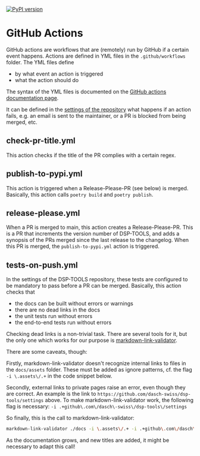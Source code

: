 [![PyPI version](https://badge.fury.io/py/dsp-tools.svg)](https://badge.fury.io/py/dsp-tools)

# GitHub Actions

GitHub actions are workflows that are (remotely) run by GitHub 
if a certain event happens.
Actions are defined in YML files in the `.github/workflows` folder.
The YML files define 

- by what event an action is triggered
- what the action should do

The syntax of the YML files is documented 
on the [GitHub actions documentation page](https://docs.github.com/en/actions).

It can be defined in the [settings of the repository](https://github.com/dasch-swiss/dsp-tools/settings) 
what happens if an action fails,
e.g. an email is sent to the maintainer,
or a PR is blocked from being merged, etc.



## check-pr-title.yml

This action checks if the title of the PR complies with a certain regex.



## publish-to-pypi.yml

This action is triggered when a Release-Please-PR (see below) is merged.
Basically, this action calls `poetry build` and `poetry publish`.



## release-please.yml

When a PR is merged to main, this action creates a Release-Please-PR. 
This is a PR that increments the version number of DSP-TOOLS,
and adds a synopsis of the PRs merged since the last release to the changelog.
When this PR is merged, the `publish-to-pypi.yml` action is triggered.



## tests-on-push.yml

In the settings of the DSP-TOOLS repository, 
these tests are configured to be mandatory to pass before a PR can be merged.
Basically, this action checks that

- the docs can be built without errors or warnings
- there are no dead links in the docs
- the unit tests run without errors
- the end-to-end tests run without errors

Checking dead links is a non-trivial task. 
There are several tools for it, 
but the only one which works for our purpose is 
[markdown-link-validator](https://www.npmjs.com/package/markdown-link-validator).

There are some caveats, though:

Firstly, markdown-link-validator doesn't recognize internal links to files in the `docs/assets` folder.
These must be added as ignore patterns,
cf. the flag `-i \.assets\/.+` in the code snippet below.

Secondly, external links to private pages raise an error, even though they are correct. 
An example is the link to `https://github.com/dasch-swiss/dsp-tools/settings` above.
To make markdown-link-validator work, the following flag is necessary: 
`-i .+github\.com\/dasch\-swiss\/dsp-tools\/settings`

So finally, this is the call to markdown-link-validator:

```bash
markdown-link-validator ./docs -i \.assets\/.+ -i .+github\.com\/dasch\-swiss\/dsp-tools\/settings
```

As the documentation grows, and new titles are added,
it might be necessary to adapt this call!
